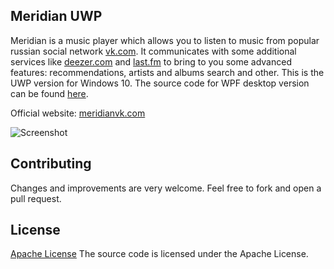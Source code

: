 ## Meridian UWP
Meridian is a music player which allows you to listen to music from popular russian social network [vk.com](https://vk.com). It communicates with some additional services like [deezer.com](http://deezer.com) and [last.fm](http://last.fm) to bring to you some advanced features: recommendations, artists and albums search and other.
This is the UWP version for Windows 10. The source code for WPF desktop version can be found [here](https://github.com/Stealth2012/meridian).

Official website: [meridianvk.com](http://meridianvk.com)

![Screenshot](http://meridianvk.com/Content/img/index/meridian_uwp.png)

## Contributing
Changes and improvements are very welcome. Feel free to fork and open a pull request.

## License
[Apache License](LICENSE.txt)
The source code is licensed under the Apache License.
